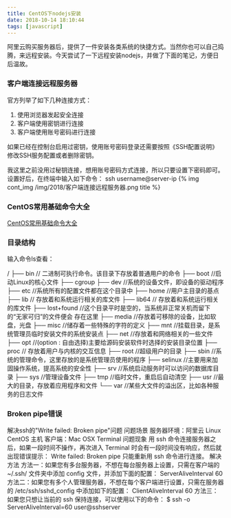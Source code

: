 ```yaml
---
title: CentOS下nodejs安装
date: 2018-10-14 18:10:44
tags: [javascript]
---
```


阿里云购买服务器后，提供了一件安装各类系统的快捷方式。当然你也可以自己捣腾，来远程安装。今天尝试了一下远程安装nodejs，并做了下面的笔记，方便日后温故。

### 客户端连接远程服务器

官方列举了如下几种连接方式：
1. 使用浏览器发起安全连接
2. 客户端使用密钥进行连接
3. 客户端使用账号密码进行连接

如果已经在控制台启用过密钥，使用账号密码登录还需要按照《SSH配置说明》修改SSH服务配置或者删除密钥。

我这里之前没用过秘钥连接，想用账号密码方式连接，所以只要设置下密码即可。设置好后，在终端中输入如下命令：
ssh username@server-ip
{% img cont_img /img/2018/客户端连接远程服务器.png title %}

### CentOS常用基础命令大全
[CentOS常用基础命令大全](https://www.aliyun.com/jiaocheng/150140.html)

### 目录结构

输入命令ls查看：

/
├── bin   // 二进制可执行命令。该目录下存放着普通用户的命令
├── boot                    //启动Linux的核心文件
├── cgroup
├── dev         //系统的设备文件，即设备的驱动程序
├── etc           //系统所有的配置文件都在这个目录中
├── home            //用户主目录的基点
├── lib        // 存放着和系统运行相关的库文件 
├── lib64      // 存放着和系统运行相关的库文件 
├── lost+found  //这个目录平时是空的，当系统非正常关机而留下的“无家可归”的文件便会
                  存在这里
├── media          //存放着可移除的设备，比如软盘，光盘
├── misc        //储存着一些特殊的字符的定义
├── mnt             //挂载目录，是系统管理员临时安装文件的系统安装点
├── net      //存放着和网络相关的一些文件
├── opt //(option : 自由选择)主要给源码安装软件时选择的安装目录位置
├── proc          // 存放着用户与内核的交互信息
├── root          //超级用户的目录
├── sbin          //系统的管理命令，这里存放的是系统管理员使用的程序
├── selinux          //主要用来加固操作系统，提高系统的安全性
├── srv       //系统启动服务时可以访问的数据库目录
├── sys  //管理设备文件
├── tmp  //临时文件，重启后自动清空
├── usr       //最大的目录，存放着应用程序和文件
└── var      //某些大文件的溢出区，比如各种服务的日志文件

### Broken pipe错误
解决ssh的"Write failed: Broken pipe"问题
问题场景
服务器环境：阿里云 Linux CentOS 主机
客户端：Mac OSX Terminal
问题现象
用 ssh 命令连接服务器之后，如果一段时间不操作，再次进入 Terminal 时会有一段时间没有响应，然后就出现错误提示：
Write failed: Broken pipe
只能重新用 ssh 命令进行连接。
解决方法
方法一：如果您有多台服务器，不想在每台服务器上设置，只需在客户端的 ~/.ssh/ 文件夹中添加 config 文件，并添加下面的配置：
ServerAliveInterval 60
方法二：如果您有多个人管理服务器，不想在每个客户端进行设置，只需在服务器的 /etc/ssh/sshd_config 中添加如下的配置：
ClientAliveInterval 60
方法三：如果您只想让当前的 ssh 保持连接，可以使用以下的命令：
$ ssh -o ServerAliveInterval=60 user@sshserver





